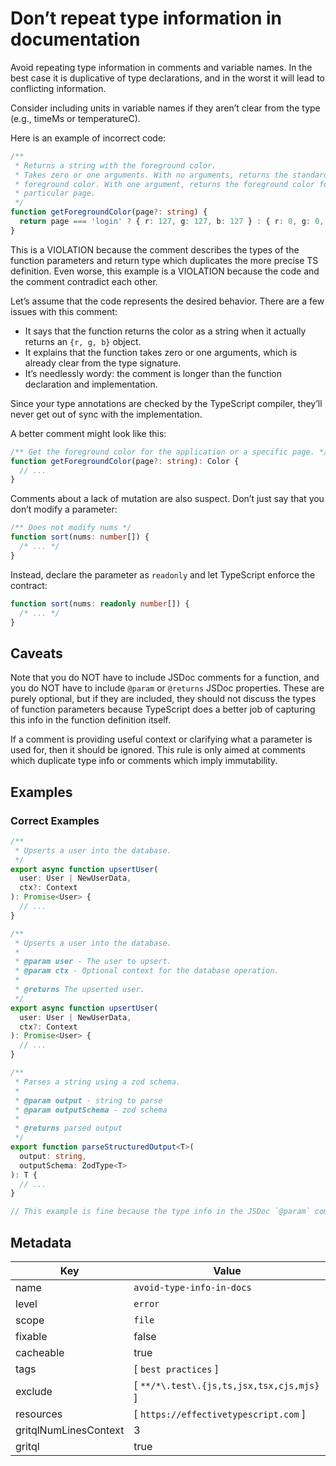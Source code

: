 # Don’t repeat type information in documentation

Avoid repeating type information in comments and variable names. In the best case it is duplicative of type declarations, and in the worst it will lead to conflicting information.

Consider including units in variable names if they aren’t clear from the type (e.g., timeMs or temperatureC).

Here is an example of incorrect code:

```ts
/**
 * Returns a string with the foreground color.
 * Takes zero or one arguments. With no arguments, returns the standard
 * foreground color. With one argument, returns the foreground color for a
 * particular page.
 */
function getForegroundColor(page?: string) {
  return page === 'login' ? { r: 127, g: 127, b: 127 } : { r: 0, g: 0, b: 0 }
}
```

This is a VIOLATION because the comment describes the types of the function parameters and return type which duplicates the more precise TS definition. Even worse, this example is a VIOLATION because the code and the comment contradict each other.

Let’s assume that the code represents the desired behavior. There are a few issues with this comment:

- It says that the function returns the color as a string when it actually returns an `{r, g, b}` object.
- It explains that the function takes zero or one arguments, which is already clear from the type signature.
- It’s needlessly wordy: the comment is longer than the function declaration and implementation.

Since your type annotations are checked by the TypeScript compiler, they’ll never get out of sync with the implementation.

A better comment might look like this:

```ts
/** Get the foreground color for the application or a specific page. */
function getForegroundColor(page?: string): Color {
  // ...
}
```

Comments about a lack of mutation are also suspect. Don’t just say that you don’t modify a parameter:

```ts
/** Does not modify nums */
function sort(nums: number[]) {
  /* ... */
}
```

Instead, declare the parameter as `readonly` and let TypeScript enforce the contract:

```ts
function sort(nums: readonly number[]) {
  /* ... */
}
```

## Caveats

Note that you do NOT have to include JSDoc comments for a function, and you do NOT have to include `@param` or `@returns` JSDoc properties. These are purely optional, but if they are included, they should not discuss the types of function parameters because TypeScript does a better job of capturing this info in the function definition itself.

If a comment is providing useful context or clarifying what a parameter is used for, then it should be ignored. This rule is only aimed at comments which duplicate type info or comments which imply immutability.

## Examples

### Correct Examples

```ts
/**
 * Upserts a user into the database.
 */
export async function upsertUser(
  user: User | NewUserData,
  ctx?: Context
): Promise<User> {
  // ...
}
```

```ts
/**
 * Upserts a user into the database.
 *
 * @param user - The user to upsert.
 * @param ctx - Optional context for the database operation.
 *
 * @returns The upserted user.
 */
export async function upsertUser(
  user: User | NewUserData,
  ctx?: Context
): Promise<User> {
  // ...
}
```

```ts
/**
 * Parses a string using a zod schema.
 *
 * @param output - string to parse
 * @param outputSchema - zod schema
 *
 * @returns parsed output
 */
export function parseStructuredOutput<T>(
  output: string,
  outputSchema: ZodType<T>
): T {
  // ...
}

// This example is fine because the type info in the JSDoc `@param` comments is relevant and simple.
```

## Metadata

| Key                   | Value                                     |
| --------------------- | ----------------------------------------- |
| name                  | `avoid-type-info-in-docs`                 |
| level                 | `error`                                   |
| scope                 | `file`                                    |
| fixable               | false                                     |
| cacheable             | true                                      |
| tags                  | [ `best practices` ]                      |
| exclude               | [ `**/*\.test\.{js,ts,jsx,tsx,cjs,mjs}` ] |
| resources             | [ `https://effectivetypescript.com` ]     |
| gritqlNumLinesContext | 3                                         |
| gritql                | true                                      |
